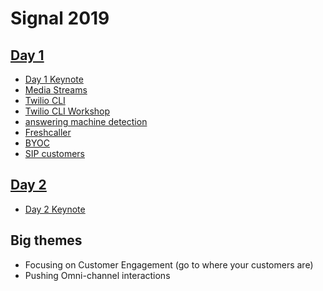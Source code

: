 # Signal 2019


## [Day 1](day1)
* [Day 1 Keynote](day1#day-1-keynote)
* [Media Streams](day1#media-streams)
* [Twilio CLI](day1#twilio-cli)
* [Twilio CLI Workshop](day1#twilio-cli-workshop)
* [answering machine detection](day1#answering-machine-detection)
* [Freshcaller](day1#freshcaller)
* [BYOC](day1#BYOC)
* [SIP customers](day1#sip-customers)

## [Day 2](day2)
* [Day 2 Keynote](day2#day-2-keynote)

## Big themes

* Focusing on Customer Engagement (go to where your customers are)
* Pushing Omni-channel interactions

